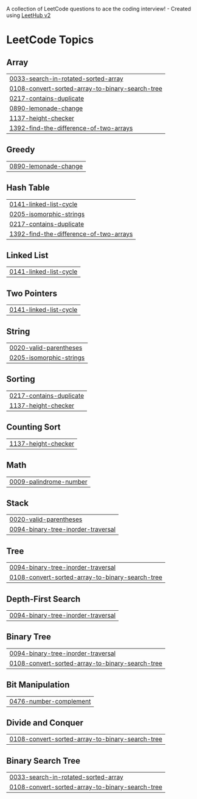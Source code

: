 A collection of LeetCode questions to ace the coding interview! - Created using [LeetHub v2](https://github.com/arunbhardwaj/LeetHub-2.0)
<!---LeetCode Topics Start-->
# LeetCode Topics
## Array
|  |
| ------- |
| [0033-search-in-rotated-sorted-array](https://github.com/priyanshu1204/Leetcode/tree/master/0033-search-in-rotated-sorted-array) |
| [0108-convert-sorted-array-to-binary-search-tree](https://github.com/priyanshu1204/Leetcode/tree/master/0108-convert-sorted-array-to-binary-search-tree) |
| [0217-contains-duplicate](https://github.com/priyanshu1204/Leetcode/tree/master/0217-contains-duplicate) |
| [0890-lemonade-change](https://github.com/priyanshu1204/Leetcode/tree/master/0890-lemonade-change) |
| [1137-height-checker](https://github.com/priyanshu1204/Leetcode/tree/master/1137-height-checker) |
| [1392-find-the-difference-of-two-arrays](https://github.com/priyanshu1204/Leetcode/tree/master/1392-find-the-difference-of-two-arrays) |
## Greedy
|  |
| ------- |
| [0890-lemonade-change](https://github.com/priyanshu1204/Leetcode/tree/master/0890-lemonade-change) |
## Hash Table
|  |
| ------- |
| [0141-linked-list-cycle](https://github.com/priyanshu1204/Leetcode/tree/master/0141-linked-list-cycle) |
| [0205-isomorphic-strings](https://github.com/priyanshu1204/Leetcode/tree/master/0205-isomorphic-strings) |
| [0217-contains-duplicate](https://github.com/priyanshu1204/Leetcode/tree/master/0217-contains-duplicate) |
| [1392-find-the-difference-of-two-arrays](https://github.com/priyanshu1204/Leetcode/tree/master/1392-find-the-difference-of-two-arrays) |
## Linked List
|  |
| ------- |
| [0141-linked-list-cycle](https://github.com/priyanshu1204/Leetcode/tree/master/0141-linked-list-cycle) |
## Two Pointers
|  |
| ------- |
| [0141-linked-list-cycle](https://github.com/priyanshu1204/Leetcode/tree/master/0141-linked-list-cycle) |
## String
|  |
| ------- |
| [0020-valid-parentheses](https://github.com/priyanshu1204/Leetcode/tree/master/0020-valid-parentheses) |
| [0205-isomorphic-strings](https://github.com/priyanshu1204/Leetcode/tree/master/0205-isomorphic-strings) |
## Sorting
|  |
| ------- |
| [0217-contains-duplicate](https://github.com/priyanshu1204/Leetcode/tree/master/0217-contains-duplicate) |
| [1137-height-checker](https://github.com/priyanshu1204/Leetcode/tree/master/1137-height-checker) |
## Counting Sort
|  |
| ------- |
| [1137-height-checker](https://github.com/priyanshu1204/Leetcode/tree/master/1137-height-checker) |
## Math
|  |
| ------- |
| [0009-palindrome-number](https://github.com/priyanshu1204/Leetcode/tree/master/0009-palindrome-number) |
## Stack
|  |
| ------- |
| [0020-valid-parentheses](https://github.com/priyanshu1204/Leetcode/tree/master/0020-valid-parentheses) |
| [0094-binary-tree-inorder-traversal](https://github.com/priyanshu1204/Leetcode/tree/master/0094-binary-tree-inorder-traversal) |
## Tree
|  |
| ------- |
| [0094-binary-tree-inorder-traversal](https://github.com/priyanshu1204/Leetcode/tree/master/0094-binary-tree-inorder-traversal) |
| [0108-convert-sorted-array-to-binary-search-tree](https://github.com/priyanshu1204/Leetcode/tree/master/0108-convert-sorted-array-to-binary-search-tree) |
## Depth-First Search
|  |
| ------- |
| [0094-binary-tree-inorder-traversal](https://github.com/priyanshu1204/Leetcode/tree/master/0094-binary-tree-inorder-traversal) |
## Binary Tree
|  |
| ------- |
| [0094-binary-tree-inorder-traversal](https://github.com/priyanshu1204/Leetcode/tree/master/0094-binary-tree-inorder-traversal) |
| [0108-convert-sorted-array-to-binary-search-tree](https://github.com/priyanshu1204/Leetcode/tree/master/0108-convert-sorted-array-to-binary-search-tree) |
## Bit Manipulation
|  |
| ------- |
| [0476-number-complement](https://github.com/priyanshu1204/Leetcode/tree/master/0476-number-complement) |
## Divide and Conquer
|  |
| ------- |
| [0108-convert-sorted-array-to-binary-search-tree](https://github.com/priyanshu1204/Leetcode/tree/master/0108-convert-sorted-array-to-binary-search-tree) |
## Binary Search Tree
|  |
| ------- |
| [0033-search-in-rotated-sorted-array](https://github.com/priyanshu1204/Leetcode/tree/master/0033-search-in-rotated-sorted-array) |
| [0108-convert-sorted-array-to-binary-search-tree](https://github.com/priyanshu1204/Leetcode/tree/master/0108-convert-sorted-array-to-binary-search-tree) |
<!---LeetCode Topics End-->